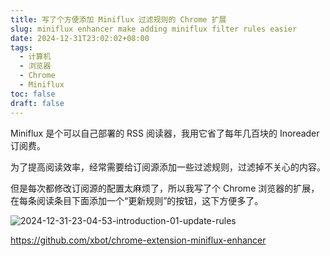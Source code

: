 ```yaml
---
title: 写了个方便添加 Miniflux 过滤规则的 Chrome 扩展
slug: miniflux enhancer make adding miniflux filter rules easier
date: 2024-12-31T23:02:02+08:00
tags:
  - 计算机
  - 浏览器
  - Chrome
  - Miniflux
toc: false
draft: false
---
```


Miniflux 是个可以自己部署的 RSS 阅读器，我用它省了每年几百块的 Inoreader 订阅费。

为了提高阅读效率，经常需要给订阅源添加一些过滤规则，过滤掉不关心的内容。

但是每次都修改订阅源的配置太麻烦了，所以我写了个 Chrome 浏览器的扩展，在每条阅读条目下面添加一个“更新规则”的按钮，这下方便多了。

![2024-12-31-23-04-53-introduction-01-update-rules](https://raw.githubusercontent.com/xbot/image-hosting/master/blog/2024-12-31-23-04-53-introduction-01-update-rules.png)

https://github.com/xbot/chrome-extension-miniflux-enhancer
